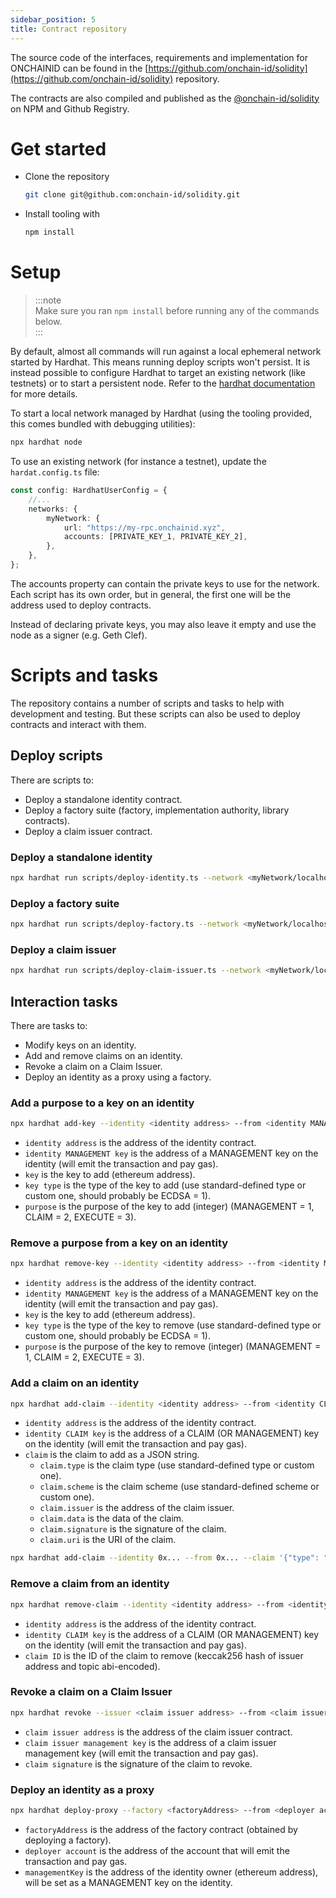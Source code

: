 ```yaml
---
sidebar_position: 5
title: Contract repository
---
```


The source code of the interfaces, requirements and implementation for ONCHAINID can be found in the
[https://github.com/onchain-id/solidity](https://github.com/onchain-id/solidity) repository.

The contracts are also compiled and published as
the [@onchain-id/solidity](https://www.npmjs.com/package/@onchain-id/solidity) on NPM and Github Registry.

# Get started

- Clone the repository
  ```bash
  git clone git@github.com:onchain-id/solidity.git
  ```
- Install tooling with
  ```bash
  npm install
  ```

# Setup

> :::note  
> Make sure you ran `npm install` before running any of the commands below.  
> :::

By default, almost all commands will run against a local ephemeral network started by Hardhat.
This means running deploy scripts won't persist. It is instead possible to configure Hardhat to target an
existing network (like testnets) or to start a persistent node. Refer to
the [hardhat documentation](https://hardhat.org/hardhat-network/docs/overview) for more details.

To start a local network managed by Hardhat (using the tooling provided, this comes bundled with debugging utilities):

```bash
npx hardhat node
```

To use an existing network (for instance a testnet), update the `hardat.config.ts` file:

```typescript title=hardhat.config.ts
const config: HardhatUserConfig = {
    //...
    networks: {
        myNetwork: {
            url: "https://my-rpc.onchainid.xyz",
            accounts: [PRIVATE_KEY_1, PRIVATE_KEY_2],
        },
    },
};
```

The accounts property can contain the private keys to use for the network. Each script has its own order, but in
general, the first one will be the address used to deploy contracts.

Instead of declaring private keys, you may also leave it empty and use the node as a signer (e.g. Geth Clef).

# Scripts and tasks

The repository contains a number of scripts and tasks to help with development and testing. But these scripts can also
be used to deploy contracts and interact with them.

## Deploy scripts

There are scripts to:

- Deploy a standalone identity contract.
- Deploy a factory suite (factory, implementation authority, library contracts).
- Deploy a claim issuer contract.

### Deploy a standalone identity

```bash
npx hardhat run scripts/deploy-identity.ts --network <myNetwork/localhost>
```

### Deploy a factory suite

```bash
npx hardhat run scripts/deploy-factory.ts --network <myNetwork/localhost>
```

### Deploy a claim issuer

```bash
npx hardhat run scripts/deploy-claim-issuer.ts --network <myNetwork/localhost>
```

## Interaction tasks

There are tasks to:

- Modify keys on an identity.
- Add and remove claims on an identity.
- Revoke a claim on a Claim Issuer.
- Deploy an identity as a proxy using a factory.

### Add a purpose to a key on an identity

```bash
npx hardhat add-key --identity <identity address> --from <identity MANAGEMENT key> --key <key> --type <key type> --purpose <purpose> --network <myNetwork/localhost>
```

- `identity address` is the address of the identity contract.
- `identity MANAGEMENT key` is the address of a MANAGEMENT key on the identity (will emit the transaction and pay gas).
- `key` is the key to add (ethereum address).
- `key type` is the type of the key to add (use standard-defined type or custom one, should probably be ECDSA = 1).
- `purpose` is the purpose of the key to add (integer) (MANAGEMENT = 1, CLAIM = 2, EXECUTE = 3).

### Remove a purpose from a key on an identity

```bash
npx hardhat remove-key --identity <identity address> --from <identity MANAGEMENT key> --key <key> --type <key type> --purpose <purpose> --network <myNetwork/localhost>
```

- `identity address` is the address of the identity contract.
- `identity MANAGEMENT key` is the address of a MANAGEMENT key on the identity (will emit the transaction and pay gas).
- `key` is the key to add (ethereum address).
- `key type` is the type of the key to remove (use standard-defined type or custom one, should probably be ECDSA = 1).
- `purpose` is the purpose of the key to remove (integer) (MANAGEMENT = 1, CLAIM = 2, EXECUTE = 3).

### Add a claim on an identity

```bash
npx hardhat add-claim --identity <identity address> --from <identity CLAIM key> --claim <claim as JSON> --network <myNetwork/localhost>
```

- `identity address` is the address of the identity contract.
- `identity CLAIM key` is the address of a CLAIM (OR MANAGEMENT) key on the identity (will emit the transaction and pay gas).
- `claim` is the claim to add as a JSON string.
  - `claim.type` is the claim type (use standard-defined type or custom one).
  - `claim.scheme` is the claim scheme (use standard-defined scheme or custom one).
  - `claim.issuer` is the address of the claim issuer.
  - `claim.data` is the data of the claim.
  - `claim.signature` is the signature of the claim.
  - `claim.uri` is the URI of the claim.

```bash
npx hardhat add-claim --identity 0x... --from 0x... --claim '{"type": "1876049747", "scheme": "1", "issuer": "0x...", "data": "0x...", "signature": "0x...", "uri": "https://..."}' --network <myNetwork/localhost>
```

### Remove a claim from an identity

```bash
npx hardhat remove-claim --identity <identity address> --from <identity CLAIM key> --claim <claim ID> --network <myNetwork/localhost>
```

- `identity address` is the address of the identity contract.
- `identity CLAIM key` is the address of a CLAIM (OR MANAGEMENT) key on the identity (will emit the transaction and pay gas).
- `claim ID` is the ID of the claim to remove (keccak256 hash of issuer address and topic abi-encoded).

### Revoke a claim on a Claim Issuer

```bash
npx hardhat revoke --issuer <claim issuer address> --from <claim issuer management key> --signature <claim signature> --network <myNetwork/localhost>
```

- `claim issuer address` is the address of the claim issuer contract.
- `claim issuer management key` is the address of a claim issuer management key (will emit the transaction and pay gas).
- `claim signature` is the signature of the claim to revoke.

### Deploy an identity as a proxy

```bash
npx hardhat deploy-proxy --factory <factoryAddress> --from <deployer account> --managementKey <address of identity owner> --network <myNetwork/localhost>
```

- `factoryAddress` is the address of the factory contract (obtained by deploying a factory).
- `deployer account` is the address of the account that will emit the transaction and pay gas.
- `managementKey` is the address of the identity owner (ethereum address), will be set as a MANAGEMENT key on the
  identity.
